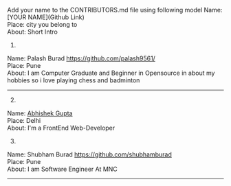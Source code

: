 Add your name to the CONTRIBUTORS.md file using following model
Name: [YOUR NAME](Github Link)<br>
Place: city you belong to<br>
About: Short Intro<br>


1)
Name: Palash Burad https://github.com/palash9561/<br>
Place: Pune<br>
About: I am Computer Graduate and Beginner in Opensource in
       about my hobbies so i love playing chess and badminton<br>
       
<hr>

2)
Name: [Abhishek Gupta](https://github.com/Im-Abhi)<br>
Place: Delhi<br>
About: I'm a FrontEnd Web-Developer<br>

3)
Name: Shubham Burad https://github.com/shubhamburad<br>
Place: Pune<br>
About: I am Software Engineer At MNC <br>
       
<hr>
